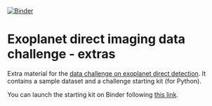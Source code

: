 [![Binder](https://mybinder.org/badge.svg)](https://mybinder.org/v2/gh/carlgogo/exoimaging_challenge_extras/master)

# Exoplanet direct imaging data challenge - extras
Extra material for the [data challenge on exoplanet direct detection](https://carlgogo.github.io/exoimaging_challenge/). It contains a sample dataset and a challenge starting kit (for Python).

You can launch the starting kit on Binder following [this link](https://mybinder.org/v2/gh/carlgogo/exoimaging_challenge_extras/master).
